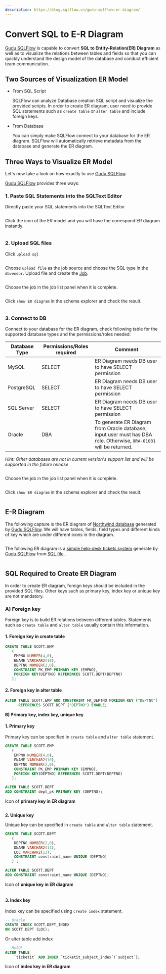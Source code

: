 ```yaml
---
description: https://blog.sqlflow.cn/gudu-sqlflow-er-diagram/
---
```


# Convert SQL to E-R Diagram



[Gudu SQLFlow](https://sqlflow.gudusoft.com/#/) is capable to convert **SQL to Entity-Relation(ER) Diagram** as well as to visualize the relations between tables and fields so that you can quickly understand the design model of the database and conduct efficient team communication.

## Two Sources of Visualization ER Model

*   From SQL Script

    SQLFlow can analyze Database creation SQL script and visualize the provided scripts. In order to create ER diagram, user need to provide SQL statements such as `create table` or `alter table` and include foreign keys.&#x20;
*   From Database

    You can simply make SQLFlow connect to your database for the ER diagram. SQLFlow will automatically retrieve metadata from the database and generate the ER diagram.

## Three Ways to Visualize ER Model

Let's now take a look on how exactly to use [Gudu SQLFlow](https://sqlflow.gudusoft.com/#/).&#x20;

[Gudu SQLFlow](https://sqlflow.gudusoft.com/#/) provides three ways:

### 1. Paste SQL Statements into the SQLText Editor

Directly paste your SQL statements into the SQLText Editor

<figure><img src="../../.gitbook/assets/image (10).png" alt=""><figcaption></figcaption></figure>

Click the icon of the ER model and you will have the correspond ER diagram instantly.

<figure><img src="../../.gitbook/assets/image (4).png" alt=""><figcaption></figcaption></figure>

### 2. Upload SQL files

Click `upload sql`

<figure><img src="../../.gitbook/assets/image (7).png" alt=""><figcaption></figcaption></figure>

Choose `upload file` as the job source and choose the SQL type in the `dbvendor`. Upload file and create the [Job](../ui/job-management/).

<figure><img src="../../.gitbook/assets/image (9).png" alt=""><figcaption></figcaption></figure>

Choose the job in the job list panel when it is complete.

<figure><img src="../../.gitbook/assets/image (13).png" alt=""><figcaption></figcaption></figure>

Click `show ER diagram` in the schema explorer and check the result.

<figure><img src="../../.gitbook/assets/image (1) (1).png" alt=""><figcaption></figcaption></figure>

### 3. Connect to DB

Connect to your database for the ER diagram, check following table for the supported database types and the permissions/roles needed:

| Database Type | Permissions/Roles required | Comment                                                                                                             |
| ------------- | -------------------------- | ------------------------------------------------------------------------------------------------------------------- |
| MySQL         | SELECT                     | ER Diagram needs DB user to have SELECT permission                                                                  |
| PostgreSQL    | SELECT                     | ER Diagram needs DB user to have SELECT permission                                                                  |
| SQL Server    | SELECT                     | ER Diagram needs DB user to have SELECT permission                                                                  |
| Oracle        | DBA                        | To generate ER Diagram from Oracle database, input user must has DBA role. Otherwise, `ORA-01031` will be returned. |

_Hint: Other databases are not in current version's support list and will be supported in the future release_

<figure><img src="../../.gitbook/assets/image (11).png" alt=""><figcaption></figcaption></figure>

Choose the job in the job list panel when it is complete.

<figure><img src="../../.gitbook/assets/image (8).png" alt=""><figcaption></figcaption></figure>

Click `show ER diagram` in the schema explorer and check the result.

<figure><img src="../../.gitbook/assets/image.png" alt=""><figcaption></figcaption></figure>

## E-R Diagram

The following capture is the ER diagram of [Northwind database](https://github.com/pthom/northwind\_psql) generated by [Gudu SQLFlow](https://sqlflow.gudusoft.com/#/). We will have tables, fields, field types and different kinds of key which are under different icons in the diagram.&#x20;

<figure><img src="../../.gitbook/assets/image (2).png" alt=""><figcaption></figcaption></figure>

The following ER diagram is a [simple help-desk tickets system](https://github.com/thekordy/ticketit) generate by [Gudu SQLFlow](https://sqlflow.gudusoft.com/#/) from [SQL file](https://e.gitee.com/gudusoft/repos/gudusoft/sqldepot/blob/master/sql2er/drawsql/ticketit.sql) .

<figure><img src="../../.gitbook/assets/image (12).png" alt=""><figcaption></figcaption></figure>

## SQL Required to Create ER Diagram

In order to create ER diagram, foreign keys should be included in the provided SQL files. Other keys such as primary key, index key or unique key are not mandatory.

### **A) Foreign key**

Foreign key is to build ER relations between different tables. Statements such as `create table` and `alter table` usually contain this information.

#### 1. **Foreign key in create table**

```sql
CREATE TABLE SCOTT.EMP 
   (	
	EMPNO NUMBER(4,0), 
	ENAME VARCHAR2(10), 
	DEPTNO NUMBER(2,0), 
	CONSTRAINT PK_EMP PRIMARY KEY (EMPNO),
	FOREIGN KEY(DEPTNO) REFERENCES SCOTT.DEPT(DEPTNO)
   );
```

#### 2. **Foreign key in alter table**

```sql
ALTER TABLE SCOTT.EMP ADD CONSTRAINT FK_DEPTNO FOREIGN KEY ("DEPTNO")
	  REFERENCES SCOTT.DEPT ("DEPTNO") ENABLE;
```

**B) Primary key, index key, unique key**

#### 1. P**rimary key**

Primary key can be specified in `create table` and `alter table` statement.

```sql
CREATE TABLE SCOTT.EMP 
   (	
	EMPNO NUMBER(4,0), 
	ENAME VARCHAR2(10), 
	DEPTNO NUMBER(2,0), 
	CONSTRAINT PK_EMP PRIMARY KEY (EMPNO),
	FOREIGN KEY(DEPTNO) REFERENCES SCOTT.DEPT(DEPTNO)
   );
```

```sql
ALTER TABLE SCOTT.DEPT
ADD CONSTRAINT dept_pk PRIMARY KEY (DEPTNO);
```

Icon of **primary key in ER diagram**

<figure><img src="../../.gitbook/assets/image (3) (1).png" alt=""><figcaption></figcaption></figure>

**2. Unique key**

Unique key can be specified in `create table` and `alter table` statement.

```sql
CREATE TABLE SCOTT.DEPT 
   (
    DEPTNO NUMBER(2,0), 
	DNAME VARCHAR2(14), 
	LOC VARCHAR2(13),
	CONSTRAINT constraint_name UNIQUE (DEPTNO)
   ) ;
```

```sql
ALTER TABLE SCOTT.DEPT 
ADD CONSTRAINT constraint_name UNIQUE (DEPTNO);  
```

Icon of **unique key in ER diagram**

<figure><img src="../../.gitbook/assets/image (5).png" alt=""><figcaption></figcaption></figure>

#### 3. I**ndex key**

Index key can be specified using `create index` statement.

```sql
-- Oracle
CREATE INDEX SCOTT.DEPT_INDEX 
ON SCOTT.DEPT (LOC);
```

Or alter table add index

```sql
-- MySQL
ALTER TABLE
    `ticketit` ADD INDEX `ticketit_subject_index`(`subject`);
```

Icon of **index key in ER diagram**

<figure><img src="../../.gitbook/assets/image (6).png" alt=""><figcaption></figcaption></figure>
